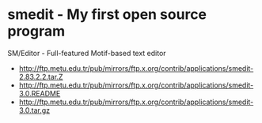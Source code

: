 # smedit - My first open source program
SM/Editor - Full-featured Motif-based text editor

- http://ftp.metu.edu.tr/pub/mirrors/ftp.x.org/contrib/applications/smedit-2.83.2.2.tar.Z
- http://ftp.metu.edu.tr/pub/mirrors/ftp.x.org/contrib/applications/smedit-3.0.README
- http://ftp.metu.edu.tr/pub/mirrors/ftp.x.org/contrib/applications/smedit-3.0.tar.gz

